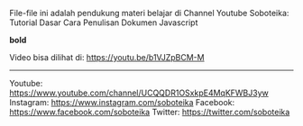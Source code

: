 File-file ini adalah pendukung materi belajar di Channel Youtube Soboteika:
Tutorial Dasar Cara Penulisan Dokumen Javascript

<b>bold</b>

Video bisa dilihat di:
https://youtu.be/b1VJZpBCM-M

--------------------
Youtube: https://www.youtube.com/channel/UCQQDR1OSxkpE4MqKFWBJ3yw Instagram: https://www.instagram.com/soboteika Facebook: https://www.facebook.com/soboteika Twitter: https://twitter.com/soboteika
